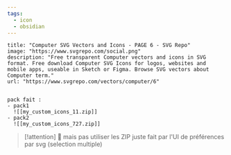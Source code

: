 ```yaml
---
tags:
  - icon
  - obsidian
---
```



```embed
title: "Computer SVG Vectors and Icons - PAGE 6 - SVG Repo"
image: "https://www.svgrepo.com/social.png"
description: "Free transparent Computer vectors and icons in SVG format. Free download Computer SVG Icons for logos, websites and mobile apps, useable in Sketch or Figma. Browse SVG vectors about Computer term."
url: "https://www.svgrepo.com/vectors/computer/6"
```

```ad-done

pack fait : 
- pack1 
  ![[my_custom_icons_11.zip]]
- pack2 
  ![[my_custom_icons_727.zip]]

```


> [!attention] 
> 🚨 mais pas utiliser les ZIP juste fait par l'UI de préférences par svg (selection multiple)


